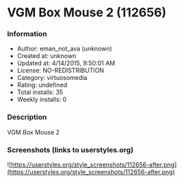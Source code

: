 # VGM Box Mouse 2 (112656)

### Information
- Author: eman_not_ava (unknown)
- Created at: unknown
- Updated at: 4/14/2015, 9:50:01 AM
- License: NO-REDISTRIBUTION
- Category: virtuosomedia
- Rating: undefined
- Total installs: 35
- Weekly installs: 0


### Description
VGM Box Mouse 2


### Screenshots (links to userstyles.org)
![https://userstyles.org/style_screenshots/112656-after.png](https://userstyles.org/style_screenshots/112656-after.png)


